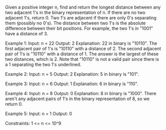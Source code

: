 Given a positive integer n, find and return the longest distance between any two adjacent 1's in the binary representation of n. If there are no two adjacent 1's, return 0.
Two 1's are adjacent if there are only 0's separating them (possibly no 0's). The distance between two 1's is the absolute difference between their bit positions. For example, the two 1's in "1001" have a distance of 3.

Example 1:
Input: n = 22
Output: 2
Explanation: 22 in binary is "10110".
The first adjacent pair of 1's is "10110" with a distance of 2.
The second adjacent pair of 1's is "10110" with a distance of 1.
The answer is the largest of these two distances, which is 2.
Note that "10110" is not a valid pair since there is a 1 separating the two 1's underlined.

Example 2:
Input: n = 5
Output: 2
Explanation: 5 in binary is "101".

Example 3:
Input: n = 6
Output: 1
Explanation: 6 in binary is "110".

Example 4:
Input: n = 8
Output: 0
Explanation: 8 in binary is "1000".
There aren't any adjacent pairs of 1's in the binary representation of 8, so we return 0.

Example 5:
Input: n = 1
Output: 0

Constraints:
1 <= n <= 10^9